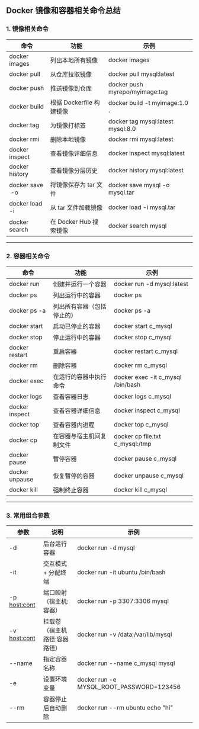## Docker 镜像和容器相关命令总结

### 1. 镜像相关命令

| **命令**                      | **功能**                 | **示例**                          |
| ----------------------------- | ------------------------ | --------------------------------- |
| docker images                 | 列出本地所有镜像         | docker images                     |
| docker pull <image>           | 从仓库拉取镜像           | docker pull mysql:latest          |
| docker push <image>           | 推送镜像到仓库           | docker push myrepo/myimage:tag    |
| docker build <path>           | 根据 Dockerfile 构建镜像 | docker build -t myimage:1.0 .     |
| docker tag <source> <target>  | 为镜像打标签             | docker tag mysql:latest mysql:8.0 |
| docker rmi <image>            | 删除本地镜像             | docker rmi mysql:latest           |
| docker inspect <image>        | 查看镜像详细信息         | docker inspect mysql:latest       |
| docker history <image>        | 查看镜像分层历史         | docker history mysql:latest       |
| docker save <image> -o <file> | 将镜像保存为 tar 文件    | docker save mysql -o mysql.tar    |
| docker load -i <file>         | 从 tar 文件加载镜像      | docker load -i mysql.tar          |
| docker search <keyword>       | 在 Docker Hub 搜索镜像   | docker search mysql               |

------

### 2. 容器相关命令

| **命令**                      | **功能**                   | **示例**                          |
| ----------------------------- | -------------------------- | --------------------------------- |
| docker run <image>            | 创建并运行一个容器         | docker run -d mysql:latest        |
| docker ps                     | 列出运行中的容器           | docker ps                         |
| docker ps -a                  | 列出所有容器（包括停止的） | docker ps -a                      |
| docker start <container>      | 启动已停止的容器           | docker start c_mysql              |
| docker stop <container>       | 停止运行中的容器           | docker stop c_mysql               |
| docker restart <container>    | 重启容器                   | docker restart c_mysql            |
| docker rm <container>         | 删除容器                   | docker rm c_mysql                 |
| docker exec <container> <cmd> | 在运行的容器中执行命令     | docker exec -it c_mysql /bin/bash |
| docker logs <container>       | 查看容器日志               | docker logs c_mysql               |
| docker inspect <container>    | 查看容器详细信息           | docker inspect c_mysql            |
| docker top <container>        | 查看容器内进程             | docker top c_mysql                |
| docker cp <src> <dest>        | 在容器与宿主机间复制文件   | docker cp file.txt c_mysql:/tmp   |
| docker pause <container>      | 暂停容器                   | docker pause c_mysql              |
| docker unpause <container>    | 恢复暂停的容器             | docker unpause c_mysql            |
| docker kill <container>       | 强制终止容器               | docker kill c_mysql               |

------

### 3. 常用组合参数

| **参数**       | **说明**                      | **示例**                                 |
| -------------- | ----------------------------- | ---------------------------------------- |
| -d             | 后台运行容器                  | docker run -d mysql                      |
| -it            | 交互模式 + 分配终端           | docker run -it ubuntu /bin/bash          |
| -p <host:cont> | 端口映射（宿主机:容器）       | docker run -p 3307:3306 mysql            |
| -v <host:cont> | 挂载卷（宿主机路径:容器路径） | docker run -v /data:/var/lib/mysql       |
| --name         | 指定容器名称                  | docker run --name c_mysql mysql          |
| -e             | 设置环境变量                  | docker run -e MYSQL_ROOT_PASSWORD=123456 |
| --rm           | 容器停止后自动删除            | docker run --rm ubuntu echo "hi"         |